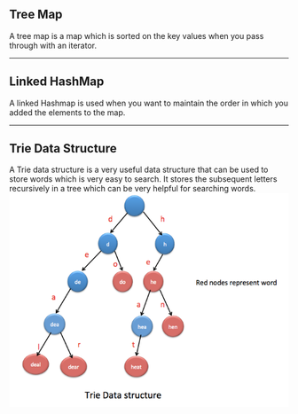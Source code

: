 ## Tree Map 
A tree map is a map which is sorted on the key values when you pass through with an iterator.

---
## Linked HashMap
A linked Hashmap is used when you want to maintain the order in which you added the elements to the map.

---

## Trie Data Structure 
A Trie data structure is a very useful data structure that can be used to store words which is very easy to search. It stores the subsequent letters recursively in a tree which can be very helpful for searching words.
![Alt text](./resources/trieDS.png "Title")
